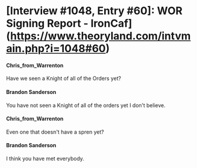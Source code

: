 # [Interview #1048, Entry #60]: WOR Signing Report - IronCaf](https://www.theoryland.com/intvmain.php?i=1048#60)

#### Chris\_from\_Warrenton

Have we seen a Knight of all of the Orders yet?

#### Brandon Sanderson

You have not seen a Knight of all of the orders yet I don't believe.

#### Chris\_from\_Warrenton

Even one that doesn't have a spren yet?

#### Brandon Sanderson

I think you have met everybody.

